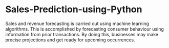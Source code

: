 # Sales-Prediction-using-Python
Sales and revenue forecasting is carried out using machine learning algorithms. This is accomplished by forecasting consumer behaviour using information from prior transactions. By doing this, businesses may make precise projections and get ready for upcoming occurrences.
